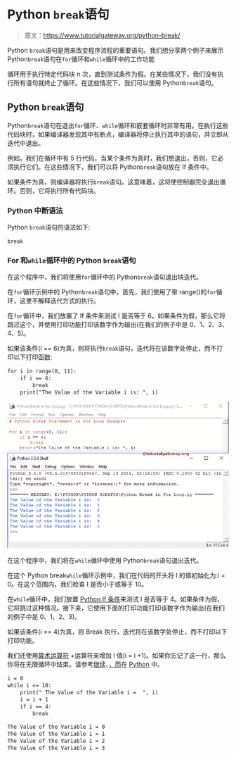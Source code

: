 # Python `break`语句

> 原文：<https://www.tutorialgateway.org/python-break/>

Python `break`语句是用来改变程序流程的重要语句。我们想分享两个例子来展示 Python`break`语句在`for`循环和`while`循环中的工作功能

循环用于执行特定代码块 n 次，直到测试条件为假。在某些情况下，我们没有执行所有语句就终止了循环。在这些情况下，我们可以使用 Python`break`语句。

## Python `break`语句

Python`break`语句在退出`for`循环、`while`循环和嵌套循环时非常有用。在执行这些代码块时，如果编译器发现其中有断点，编译器将停止执行其中的语句，并立即从迭代中退出。

例如，我们在循环中有 5 行代码，当某个条件为真时，我们想退出，否则，它必须执行它们。在这些情况下，我们可以将 Python`break`语句放在 If 条件中。

如果条件为真，则编译器将执行`break`语句。这意味着，这将使控制器完全退出循环。否则，它将执行所有代码块。

### Python 中断语法

Python `break`语句的语法如下:

```
break
```

### For 和`while`循环中的 Python `break`语句

在这个程序中，我们将使用`for`循环中的 Python`break`语句退出块迭代。

在`for`循环示例中的 Python`break`语句中，首先，我们使用了带 range()的`for`循环，这里不解释迭代方式的执行。

在`for`循环中，我们放置了 If 条件来测试 I 是否等于 6。如果条件为假，那么它将跳过这个，并使用打印功能打印该数字作为输出(在我们的例子中是 0、1、2、3、4、5)。

如果该条件(i == 6)为真，则将执行`break`语句，迭代将在该数字处停止，而不打印以下打印函数:

```
for i in range(0, 11):
    if i == 6:
        break
    print("The Value of the Variable i is: ", i)
```

![Python Break in For Loop](img/4d16792b9556658de263c7dd1e6cf821.png)

在这个程序中，我们将在`while`循环中使用 Python`break`语句退出迭代。

在这个 Python break`while`循环示例中，我们在代码的开头将 I 的值初始化为:i = 0。在这个范围内，我们检查 I 是否小于或等于 10。

在`while`循环中，我们放置 [Python If 条件](https://www.tutorialgateway.org/python-if-statement/)来测试 I 是否等于 4。如果条件为假，它将跳过这种情况。接下来，它使用下面的打印功能打印该数字作为输出(在我们的例子中是 0、1、2、3)。

如果该条件(i == 4)为真，则 Break 执行，迭代将在该数字处停止，而不打印以下打印功能。

我们还使用[算术运算符](https://www.tutorialgateway.org/python-arithmetic-operators/) +运算符来增加 I 值(i = i +1)。如果你忘记了这一行，那么你将在无限循环中结束。请参考[继续](https://www.tutorialgateway.org/python-continue/)、[，而](https://www.tutorialgateway.org/python-for-loop/)在 [Python](https://www.tutorialgateway.org/python-tutorial/) 中。

```
i = 0
while i <= 10:
    print(" The Value of the Variable i =  ", i)
    i = i + 1
    if i == 4:
        break
```

```
The Value of the Variable i = 0
The Value of the Variable i = 1
The Value of the Variable i = 2
The Value of the Variable i = 3
```